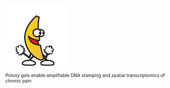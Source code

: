 <p align="left">
  <img src="https://github.com/GuLABatUW/Pixel-seq/blob/main/KOXOBiN.gif", width=200>
</p>
<!-- badges: start -->

<!-- badges: end -->

<p align="left">
Polony gels enable amplifiable DNA stamping and spatial transcriptomics of chronic pain
</p>
